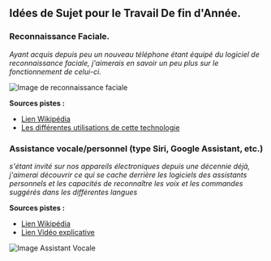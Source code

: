 ## Idées de Sujet pour le Travail De fin d'Année.

### Reconnaissance Faciale.

_Ayant acquis depuis peu un nouveau téléphone étant équipé du logiciel de reconnaissance faciale, j'aimerais en savoir un peu plus sur le fonctionnement de celui-ci._

![Image de reconnaissance faciale](/)

**Sources pistes :**  

- [Lien Wikipédia](https://fr.wikipedia.org/wiki/Syst%C3%A8me_de_reconnaissance_faciale)
- [Les différentes utilisations de cette technologie](https://www.gemalto.com/france/gouv/biometrie/reconnaissance-faciale)



### Assistance vocale/personnel (type Siri, Google Assistant, etc.)

_s'étant invité sur nos appareils électroniques depuis une décennie déjà, j'aimerai découvrir ce qui se cache derrière les logiciels des assistants personnels et les capacités de reconnaître les voix et les commandes suggérés dans les différentes langues_

**Sources pistes :**

- [Lien Wikipédia](https://fr.wikipedia.org/wiki/Assistant_personnel_intelligent)
- [Lien Vidéo explicative](https://www.lorigine.fr/un-assistant-vocal-comment-ca-marche/)

![Image Assistant Vocale](/)
